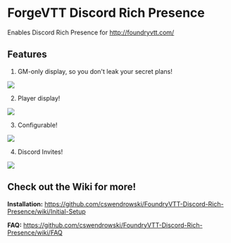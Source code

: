 # ForgeVTT Discord Rich Presence

Enables Discord Rich Presence for http://foundryvtt.com/

## Features

1) GM-only display, so you don't leak your secret plans!

![](https://i.imgur.com/m6qwl7E.png)

2) Player display!

![](https://i.imgur.com/mNfLSKW.png)

3) Configurable!

![](https://i.imgur.com/AxeUTb4.png)

4) Discord Invites!

![](https://i.imgur.com/q851n1H.png)

## Check out the Wiki for more!

**Installation:** https://github.com/cswendrowski/FoundryVTT-Discord-Rich-Presence/wiki/Initial-Setup

**FAQ:** https://github.com/cswendrowski/FoundryVTT-Discord-Rich-Presence/wiki/FAQ
